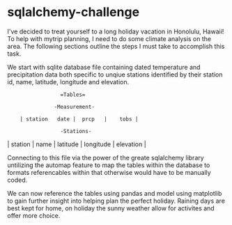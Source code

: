 # sqlalchemy-challenge
I've decided to treat yourself to a long holiday vacation in Honolulu, Hawaii! To help with mytrip planning, I need to do some climate analysis on the area. The following sections outline the steps I must take to accomplish this task.

We start with sqlite database file containing dated temperature and precipitation data both specific to unqiue stations identified by their station id, name, latitude, longitude and elevation.

                     =Tables=

                   -Measurement-
                   
        | station	date |	prcp   |	tobs |
        
                     -Stations-
                     
| station	 | name |	latitude |	longitude |	elevation |


Connecting to this file via the power of the greate sqlalchemy library untilizing the automap feature to map the tables within the database to formats referencables within that otherwise would have to be manually coded. 

We can now reference the tables using pandas and model using matplotlib to gain further insight into helping plan the perfect holiday. Raining days are best kept for home, on holiday the sunny weather allow for activites and offer more choice.

